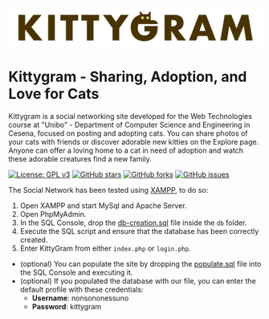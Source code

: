 ![Kittygram Logo](https://github.com/DiottaNax/KittyGram/blob/main/img/KittyGram_Logo.PNG)

# Kittygram - Sharing, Adoption, and Love for Cats

Kittygram is a social networking site developed for the Web Technologies course at "Unibo" - Department of Computer Science and Engineering in Cesena, focused on posting and adopting cats. You can share photos of your cats with friends or discover adorable new kitties on the Explore page. Anyone can offer a loving home to a cat in need of adoption and watch these adorable creatures find a new family.

[![License: GPL v3](https://img.shields.io/badge/License-GPLv3-blue.svg)](https://github.com/DiottaNax/KittyGram/blob/main/LICENSE)
[![GitHub stars](https://img.shields.io/github/stars/DiottaNax/KittyGram)](https://github.com/DiottaNax/KittyGram/stargazers)
[![GitHub forks](https://img.shields.io/github/forks/DiottaNax/KittyGram)](https://github.com/DiottaNax/KittyGram/network)
[![GitHub issues](https://img.shields.io/github/issues/DiottaNax/KittyGram)](https://github.com/DiottaNax/KittyGram/issues)

The Social Network has been tested using [XAMPP](https://www.apachefriends.org/index.html), to do so:

1. Open XAMPP and start MySql and Apache Server.
2. Open PhpMyAdmin.
3. In the SQL Console, drop the [db-creation.sql](https://github.com/DiottaNax/KittyGram/blob/main/db/db-creation.sql) file inside the `db` folder.
4. Execute the SQL script and ensure that the database has been correctly created.
5. Enter KittyGram from either `index.php` or `login.php`.

- (optional) You can populate the site by dropping the [populate.sql](https://github.com/DiottaNax/KittyGram/blob/main/db/populate.sql) file into the SQL Console and executing it.
- (optional) If you populated the database with our file, you can enter the default profile with these credentials:
  - **Username**: nonsononessuno
  - **Password**: kittygram

